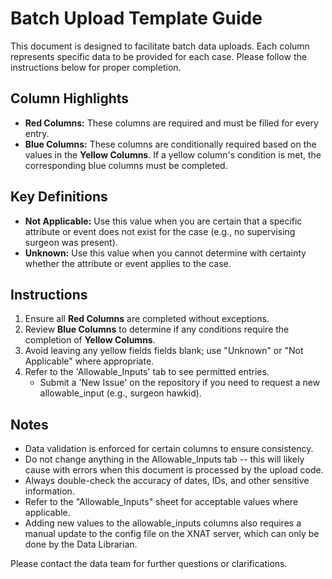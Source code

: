 
# Batch Upload Template Guide

This document is designed to facilitate batch data uploads. Each column represents specific data to be provided for each case. Please follow the instructions below for proper completion.

## Column Highlights
- **Red Columns:** These columns are required and must be filled for every entry.
- **Blue Columns:** These columns are conditionally required based on the values in the **Yellow Columns**. If a yellow column's condition is met, the corresponding blue columns must be completed.

## Key Definitions
- **Not Applicable:** Use this value when you are certain that a specific attribute or event does not exist for the case (e.g., no supervising surgeon was present).
- **Unknown:** Use this value when you cannot determine with certainty whether the attribute or event applies to the case.

## Instructions
1. Ensure all **Red Columns** are completed without exceptions.
2. Review **Blue Columns** to determine if any conditions require the completion of **Yellow Columns**.
3. Avoid leaving any yellow fields fields blank; use "Unknown" or "Not Applicable" where appropriate.
4. Refer to the 'Allowable_Inputs' tab to see permitted entries.
    - Submit a 'New Issue' on the repository if you need to request a new allowable_input (e.g., surgeon hawkid).

## Notes
- Data validation is enforced for certain columns to ensure consistency.
- Do not change anything in the Allowable_Inputs tab -- this will likely cause with errors when this document is processed by the upload code.
- Always double-check the accuracy of dates, IDs, and other sensitive information.
- Refer to the "Allowable_Inputs" sheet for acceptable values where applicable.
- Adding new values to the allowable_inputs columns also requires a manual update to the config file on the XNAT server, which can only be done by the Data Librarian.

Please contact the data team for further questions or clarifications.
